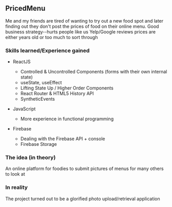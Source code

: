 ## PricedMenu
Me and my friends are tired of wanting to try out a new food spot and later finding out they don't post the prices of food on their online menu. Good business strategy--hurts people like us
Yelp/Google reviews prices are either years old or too much to sort through

### Skills learned/Experience gained
- ReactJS
  - Controlled & Uncontrolled Components (forms with their own internal state)
  - useState, useEffect
  - Lifting State Up / Higher Order Components
  - React Router & HTML5 History API
  - SyntheticEvents

- JavaScript
  - More experience in functional programming
  
- Firebase
  - Dealing with the Firebase API + console
  - Firebase Storage

### The idea (in theory)
An online platform for foodies to submit pictures of menus for many others to look at

### In reality
The project turned out to be a glorified photo upload/retrieval application
